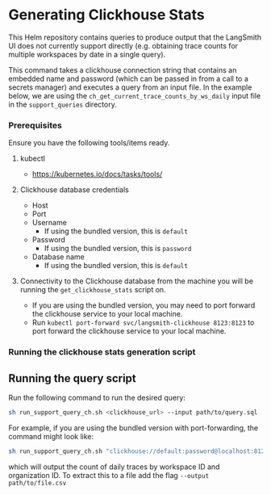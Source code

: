 # Generating Clickhouse Stats
This Helm repository contains queries to produce output that the LangSmith UI does not currently support directly (e.g. obtaining trace counts for multiple workspaces by date in a single query). 

This command takes a clickhouse connection string that contains an embedded name and password (which can be passed in from a call to a secrets manager) and executes a query from an input file.  In the example below, we are using the `ch_get_current_trace_counts_by_ws_daily` input file in the `support_queries` directory.

### Prerequisites

Ensure you have the following tools/items ready.

1. kubectl

   - https://kubernetes.io/docs/tasks/tools/

2. Clickhouse database credentials

   - Host
   - Port
   - Username
     - If using the bundled version, this is `default`
   - Password
     - If using the bundled version, this is `password`
   - Database name
     - If using the bundled version, this is `default`

3. Connectivity to the Clickhouse database from the machine you will be running the `get_clickhouse_stats` script on.

   - If you are using the bundled version, you may need to port forward the clickhouse service to your local machine.
   - Run `kubectl port-forward svc/langsmith-clickhouse 8123:8123` to port forward the clickhouse service to your local machine.

### Running the clickhouse stats generation script

## Running the query script

Run the following command to run the desired query:

```bash
sh run_support_query_ch.sh <clickhouse_url> --input path/to/query.sql
```

For example, if you are using the bundled version with port-forwarding, the command might look like:

```bash
sh run_support_query_ch.sh "clickhouse://default:password@localhost:8123/default" --input support_queries/clickhouse/ch_get_current_trace_counts_by_ws_daily
```

which will output the count of daily traces by workspace ID and organization ID.  To extract this to a file add the flag `--output path/to/file.csv`

